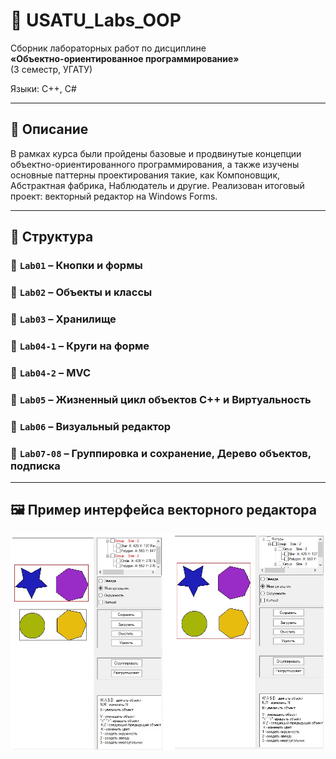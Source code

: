 # 🧠 USATU_Labs_OOP

Сборник лабораторных работ по дисциплине  
**«Объектно-ориентированное программирование»**  
(3 семестр, УГАТУ)

Языки: C++, C#

---

## 📘 Описание

В рамках курса были пройдены базовые и продвинутые концепции объектно-ориентированного программирования, а также изучены основные паттерны проектирования такие, как Компоновщик, Абстрактная фабрика, Наблюдатель и другие. Реализован итоговый проект: векторный редактор на Windows Forms.

---

## 📂 Структура

### 🔹 `Lab01` – Кнопки и формы

### 🔹 `Lab02` – Объекты и классы

### 🔹 `Lab03` – Хранилище

### 🔹 `Lab04-1` – Круги на форме

### 🔹 `Lab04-2` – MVC

### 🔹 `Lab05` – Жизненный цикл объектов С++ и Виртуальность

### 🔹 `Lab06` – Визуальный редактор

### 🔹 `Lab07-08` – Группировка и сохранение, Дерево объектов, подписка


---


## 🖼️ Пример интерфейса векторного редактора

![Векторный редактор](screenshots/editor_screen.jpg)
